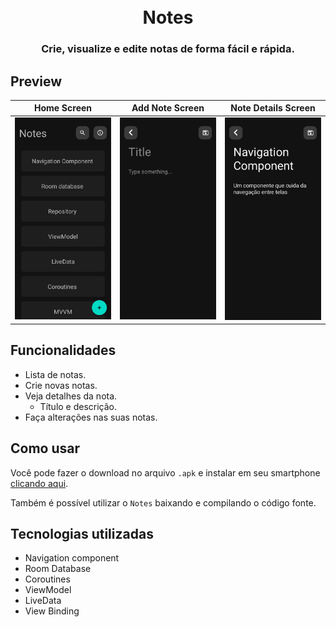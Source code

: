 
<h1 align="center">
  <br>
  Notes
  <br>
</h1>

<h3 align="center">
Crie, visualize e edite notas de forma fácil e rápida.
</h3>

## Preview

| Home Screen | Add Note Screen | Note Details Screen |
|---|---|---|
| ![home](https://github.com/mateus-l-caetano/Notes/blob/main/Preview/Screenshot_20221027-094307_notes.jpg) | ![new note](https://github.com/mateus-l-caetano/Notes/blob/main/Preview/Screenshot_20221027-094315_notes.jpg) | ![note details](https://github.com/mateus-l-caetano/Notes/blob/main/Preview/Screenshot_20221027-094334_notes.jpg) |

## Funcionalidades

- Lista de notas.
- Crie novas notas.
- Veja detalhes da nota.
    - Título e descrição.
- Faça alterações nas suas notas.

## Como usar

Você pode fazer o download no arquivo `.apk` e instalar em seu smartphone [clicando aqui](https://drive.google.com/file/d/10g7ciANSqHXCPccFYgXUpOTr8nnUP6t3/view?usp=sharing).

Também é possível utilizar o `Notes` baixando e compilando o código fonte.

## Tecnologias utilizadas

- Navigation component
- Room Database
- Coroutines
- ViewModel
- LiveData
- View Binding
